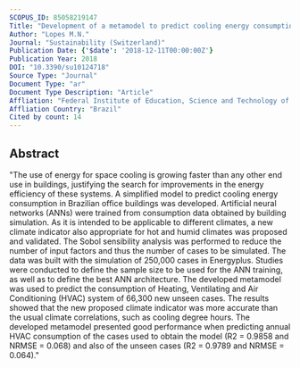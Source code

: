 ```yaml
---
SCOPUS_ID: 85058219147
Title: "Development of a metamodel to predict cooling energy consumption of HVAC systems in office buildings in different climates"
Author: "Lopes M.N."
Journal: "Sustainability (Switzerland)"
Publication Date: {'$date': '2018-12-11T00:00:00Z'}
Publication Year: 2018
DOI: "10.3390/su10124718"
Source Type: "Journal"
Document Type: "ar"
Document Type Description: "Article"
Affliation: "Federal Institute of Education, Science and Technology of Santa Catarina"
Affliation Country: "Brazil"
Cited by count: 14
---
```


## Abstract
"The use of energy for space cooling is growing faster than any other end use in buildings, justifying the search for improvements in the energy efficiency of these systems. A simplified model to predict cooling energy consumption in Brazilian office buildings was developed. Artificial neural networks (ANNs) were trained from consumption data obtained by building simulation. As it is intended to be applicable to different climates, a new climate indicator also appropriate for hot and humid climates was proposed and validated. The Sobol sensibility analysis was performed to reduce the number of input factors and thus the number of cases to be simulated. The data was built with the simulation of 250,000 cases in Energyplus. Studies were conducted to define the sample size to be used for the ANN training, as well as to define the best ANN architecture. The developed metamodel was used to predict the consumption of Heating, Ventilating and Air Conditioning (HVAC) system of 66,300 new unseen cases. The results showed that the new proposed climate indicator was more accurate than the usual climate correlations, such as cooling degree hours. The developed metamodel presented good performance when predicting annual HVAC consumption of the cases used to obtain the model (R2 = 0.9858 and NRMSE = 0.068) and also of the unseen cases (R2 = 0.9789 and NRMSE = 0.064)."

